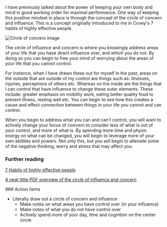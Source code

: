 I have previously talked about the power of keeping your own body and mind in good working order for maximal performance. One way of keeping this positive mindset in place is through the concept of the circle of concern and influence. 
This is a concept originally introduced to me in Covey's 7 habits of highly effective people. 

![Circle of concern image](http://experiencelifefully.com/wp-content/uploads/proactive_reactive.gif)

The circle of influence and concern is where you knowingly address areas of your life that you have direct influence over, and which you do not. By doing so you can begin to free your mind of worrying about the areas of your life that you cannot control. 

For instance, when I have drawn these out for myself in the past, areas on the outside that are outside of my control are things such as: illnesses, injuries, perceptions of others etc. Whereas on the inside are the things that I can control that have influence to change these outer elements. These include: greater emphasis on mobility work, eating better quality food to prevent illness, resting well etc. You can begin to see how this creates a cause and effect connection between things in your life you cannot and can control. 

When you begin to address what you can and can't control, you will want to actively change your focus of concern to consider less of what is out of your control, and more of what is. By spending more time and physic energy on what can be changed, you will begin to leverage more of your own abilities and powers. Not only this, but you will begin to alleviate some of the negative thinking, worry and stress that may affect you. 

### Further reading

[7 Habits of highly effective people](http://www.amazon.co.uk/The-Habits-Highly-Effective-People/dp/0743501535)

[A neat little PDF overview of the circle of influence and concern](http://choosingchange.org.uk/wp-content/uploads/pdf/circle_of_influence.pdf)

### Action items

- Literally draw out a circle of concern and influence
    + Make notes on what areas you have control over (in your influence)
    + Make notes of what you do not have control over
    + Actively spend more of your day, time and cognition on the center circle